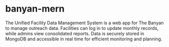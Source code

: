 # banyan-mern
The Unified Facility Data Management System is a web app for The Banyan to manage outreach data. Facilities can log in to update monthly records, while admins view consolidated reports. Data is securely stored in MongoDB and accessible in real time for efficient monitoring and planning.
